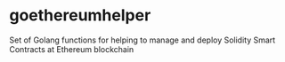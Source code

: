 # goethereumhelper

Set of Golang functions for helping to manage and deploy Solidity Smart Contracts at Ethereum blockchain
